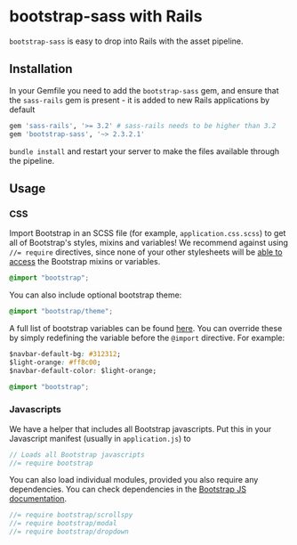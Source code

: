 # bootstrap-sass with Rails

`bootstrap-sass` is easy to drop into Rails with the asset pipeline.

## Installation

In your Gemfile you need to add the `bootstrap-sass` gem, and ensure that the `sass-rails` gem is present - it is added to new Rails applications by default

```ruby
gem 'sass-rails', '>= 3.2' # sass-rails needs to be higher than 3.2
gem 'bootstrap-sass', '~> 2.3.2.1'
```

`bundle install` and restart your server to make the files available through the pipeline.

## Usage

### CSS

Import Bootstrap in an SCSS file (for example, `application.css.scss`) to get all of Bootstrap's styles, mixins and variables! We recommend against using `//= require` directives, since none of your other stylesheets will be [able to access][antirequire] the Bootstrap mixins or variables.

```css
@import "bootstrap";
```

You can also include optional bootstrap theme:

```css
@import "bootstrap/theme";
```
A full list of bootstrap variables can be found [here](http://getbootstrap.com/customize/#less-variables). You can override these by simply redefining the variable before the `@import` directive.
For example:
```css
$navbar-default-bg: #312312;
$light-orange: #ff8c00;
$navbar-default-color: $light-orange;

@import "bootstrap";
```

### Javascripts

We have a helper that includes all Bootstrap javascripts. Put this in your Javascript manifest (usually in `application.js`) to 

```js
// Loads all Bootstrap javascripts
//= require bootstrap
```

You can also load individual modules, provided you also require any dependencies. You can check dependencies in the [Bootstrap JS documentation][jsdocs].

```js
//= require bootstrap/scrollspy
//= require bootstrap/modal
//= require bootstrap/dropdown
```

[antirequire]: https://github.com/thomas-mcdonald/bootstrap-sass/issues/79#issuecomment-4428595
[jsdocs]: http://getbootstrap.com/javascript/#transitions
